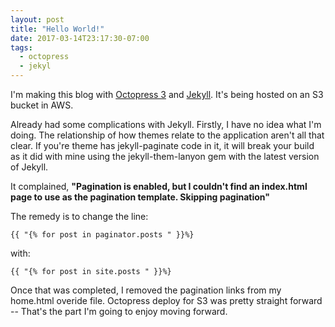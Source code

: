 ```yaml
---
layout: post
title: "Hello World!"
date: 2017-03-14T23:17:30-07:00
tags:
  - octopress
  - jekyl
---
```


I'm making this blog with [Octopress 3](http://octopress.org/) and [Jekyll](http://jekyllrb.com/).
It's being hosted on an S3 bucket in AWS.

Already had some complications with Jekyll.
Firstly, I have no idea what I'm doing.
The relationship of how themes relate to the application
aren't all that clear. If you're theme has jekyll-paginate
code in it, it will break your build as it did with mine using
the jekyll-them-lanyon gem with the latest version of Jekyll.

It complained,
**"Pagination is enabled, but I couldn't find an index.html page to use as the pagination template. Skipping pagination"**

The remedy is to change the line:

`{{ "{% for post in paginator.posts " }}%}`

with:

`{{ "{% for post in site.posts " }}%}`

Once that was completed, I removed the pagination links from my home.html
overide file. Octopress deploy for S3 was pretty straight forward -- 
 That's the part I'm going to enjoy moving forward.


